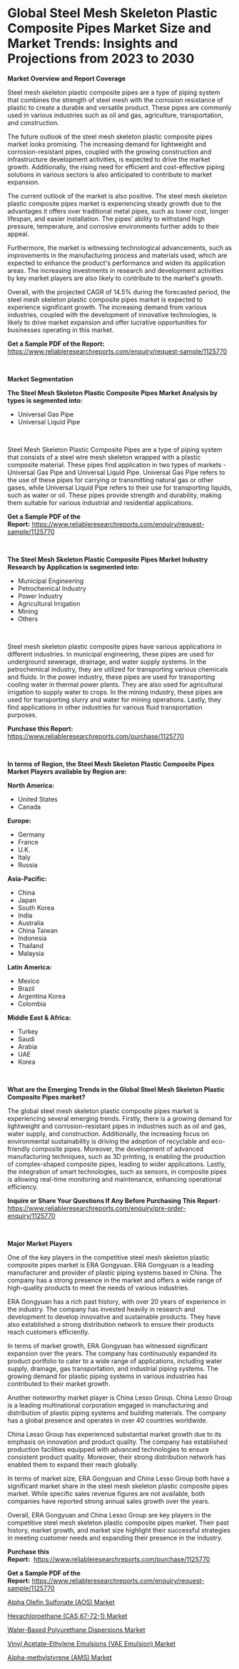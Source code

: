 <p><h1>Global Steel Mesh Skeleton Plastic Composite Pipes Market Size and Market Trends: Insights and Projections from 2023 to 2030</h1></p><p><strong>Market Overview and Report Coverage</strong></p>
<p><p>Steel mesh skeleton plastic composite pipes are a type of piping system that combines the strength of steel mesh with the corrosion resistance of plastic to create a durable and versatile product. These pipes are commonly used in various industries such as oil and gas, agriculture, transportation, and construction.</p><p>The future outlook of the steel mesh skeleton plastic composite pipes market looks promising. The increasing demand for lightweight and corrosion-resistant pipes, coupled with the growing construction and infrastructure development activities, is expected to drive the market growth. Additionally, the rising need for efficient and cost-effective piping solutions in various sectors is also anticipated to contribute to market expansion.</p><p>The current outlook of the market is also positive. The steel mesh skeleton plastic composite pipes market is experiencing steady growth due to the advantages it offers over traditional metal pipes, such as lower cost, longer lifespan, and easier installation. The pipes' ability to withstand high pressure, temperature, and corrosive environments further adds to their appeal.</p><p>Furthermore, the market is witnessing technological advancements, such as improvements in the manufacturing process and materials used, which are expected to enhance the product's performance and widen its application areas. The increasing investments in research and development activities by key market players are also likely to contribute to the market's growth.</p><p>Overall, with the projected CAGR of 14.5% during the forecasted period, the steel mesh skeleton plastic composite pipes market is expected to experience significant growth. The increasing demand from various industries, coupled with the development of innovative technologies, is likely to drive market expansion and offer lucrative opportunities for businesses operating in this market.</p></p>
<p><strong>Get a Sample PDF of the Report:</strong> <a href="https://www.reliableresearchreports.com/enquiry/request-sample/1125770">https://www.reliableresearchreports.com/enquiry/request-sample/1125770</a></p>
<p>&nbsp;</p>
<p><strong>Market Segmentation</strong></p>
<p><strong>The Steel Mesh Skeleton Plastic Composite Pipes Market Analysis by types is segmented into:</strong></p>
<p><ul><li>Universal Gas Pipe</li><li>Universal Liquid Pipe</li></ul></p>
<p>&nbsp;</p>
<p><p>Steel Mesh Skeleton Plastic Composite Pipes are a type of piping system that consists of a steel wire mesh skeleton wrapped with a plastic composite material. These pipes find application in two types of markets - Universal Gas Pipe and Universal Liquid Pipe. Universal Gas Pipe refers to the use of these pipes for carrying or transmitting natural gas or other gases, while Universal Liquid Pipe refers to their use for transporting liquids, such as water or oil. These pipes provide strength and durability, making them suitable for various industrial and residential applications.</p></p>
<p><strong>Get a Sample PDF of the Report:</strong>&nbsp;<a href="https://www.reliableresearchreports.com/enquiry/request-sample/1125770">https://www.reliableresearchreports.com/enquiry/request-sample/1125770</a></p>
<p>&nbsp;</p>
<p><strong>The Steel Mesh Skeleton Plastic Composite Pipes Market Industry Research by Application is segmented into:</strong></p>
<p><ul><li>Municipal Engineering</li><li>Petrochemical Industry</li><li>Power Industry</li><li>Agricultural Irrigation</li><li>Mining</li><li>Others</li></ul></p>
<p>&nbsp;</p>
<p><p>Steel mesh skeleton plastic composite pipes have various applications in different industries. In municipal engineering, these pipes are used for underground sewerage, drainage, and water supply systems. In the petrochemical industry, they are utilized for transporting various chemicals and fluids. In the power industry, these pipes are used for transporting cooling water in thermal power plants. They are also used for agricultural irrigation to supply water to crops. In the mining industry, these pipes are used for transporting slurry and water for mining operations. Lastly, they find applications in other industries for various fluid transportation purposes.</p></p>
<p><strong>Purchase this Report:</strong>&nbsp; <a href="https://www.reliableresearchreports.com/purchase/1125770">https://www.reliableresearchreports.com/purchase/1125770</a></p>
<p>&nbsp;</p>
<p><strong>In terms of Region, the Steel Mesh Skeleton Plastic Composite Pipes Market Players available by Region are:</strong></p>
<p>
    <p> <strong> North America: </strong>
        <ul>
            <li>United States</li>
            <li>Canada</li>
        </ul>
        </p> 
    <p> <strong> Europe: </strong>
        <ul>
            <li>Germany</li>
            <li>France</li>
            <li>U.K.</li>
            <li>Italy</li>
            <li>Russia</li>
        </ul>
        </p> 
    <p> <strong> Asia-Pacific: </strong>
        <ul>
            <li>China</li>
            <li>Japan</li>
            <li>South Korea</li>
            <li>India</li>
            <li>Australia</li>
            <li>China Taiwan</li>
            <li>Indonesia</li>
            <li>Thailand</li>
            <li>Malaysia</li>
        </ul>
        </p> 
    <p> <strong> Latin America: </strong>
        <ul>
            <li>Mexico</li>
            <li>Brazil</li>
            <li>Argentina Korea</li>
            <li>Colombia</li>
        </ul>
        </p> 
    <p> <strong> Middle East & Africa: </strong>
        <ul>
            <li>Turkey</li>
            <li>Saudi</li>
            <li>Arabia</li>
            <li>UAE</li>
            <li>Korea</li>
        </ul>
    </p>
    </p>
<p>&nbsp;</p>
<p><strong>What are the Emerging Trends in the Global Steel Mesh Skeleton Plastic Composite Pipes market?</strong></p>
<p><p>The global steel mesh skeleton plastic composite pipes market is experiencing several emerging trends. Firstly, there is a growing demand for lightweight and corrosion-resistant pipes in industries such as oil and gas, water supply, and construction. Additionally, the increasing focus on environmental sustainability is driving the adoption of recyclable and eco-friendly composite pipes. Moreover, the development of advanced manufacturing techniques, such as 3D printing, is enabling the production of complex-shaped composite pipes, leading to wider applications. Lastly, the integration of smart technologies, such as sensors, in composite pipes is allowing real-time monitoring and maintenance, enhancing operational efficiency.</p></p>
<p><strong>Inquire or Share Your Questions If Any Before Purchasing This Report</strong>- <a href="https://www.reliableresearchreports.com/enquiry/pre-order-enquiry/1125770">https://www.reliableresearchreports.com/enquiry/pre-order-enquiry/1125770</a></p>
<p>&nbsp;</p>
<p><strong>Major Market Players</strong></p>
<p><p>One of the key players in the competitive steel mesh skeleton plastic composite pipes market is ERA Gongyuan. ERA Gongyuan is a leading manufacturer and provider of plastic piping systems based in China. The company has a strong presence in the market and offers a wide range of high-quality products to meet the needs of various industries.</p><p>ERA Gongyuan has a rich past history, with over 20 years of experience in the industry. The company has invested heavily in research and development to develop innovative and sustainable products. They have also established a strong distribution network to ensure their products reach customers efficiently.</p><p>In terms of market growth, ERA Gongyuan has witnessed significant expansion over the years. The company has continuously expanded its product portfolio to cater to a wide range of applications, including water supply, drainage, gas transportation, and industrial piping systems. The growing demand for plastic piping systems in various industries has contributed to their market growth.</p><p>Another noteworthy market player is China Lesso Group. China Lesso Group is a leading multinational corporation engaged in manufacturing and distribution of plastic piping systems and building materials. The company has a global presence and operates in over 40 countries worldwide.</p><p>China Lesso Group has experienced substantial market growth due to its emphasis on innovation and product quality. The company has established production facilities equipped with advanced technologies to ensure consistent product quality. Moreover, their strong distribution network has enabled them to expand their reach globally.</p><p>In terms of market size, ERA Gongyuan and China Lesso Group both have a significant market share in the steel mesh skeleton plastic composite pipes market. While specific sales revenue figures are not available, both companies have reported strong annual sales growth over the years.</p><p>Overall, ERA Gongyuan and China Lesso Group are key players in the competitive steel mesh skeleton plastic composite pipes market. Their past history, market growth, and market size highlight their successful strategies in meeting customer needs and expanding their presence in the industry.</p></p>
<p><strong>Purchase this Report:</strong>&nbsp;&nbsp;<a href="https://www.reliableresearchreports.com/purchase/1125770">https://www.reliableresearchreports.com/purchase/1125770</a></p>
<p></p>
<p><strong>Get a Sample PDF of the Report:</strong>&nbsp;<a href="https://www.reliableresearchreports.com/enquiry/request-sample/1125770">https://www.reliableresearchreports.com/enquiry/request-sample/1125770</a></p>
<p><p><a href="https://github.com/FassouRP/Market-Research-Report-List-2/blob/main/alpha-olefin-sulfonate-aos-market.md">Alpha Olefin Sulfonate (AOS) Market</a></p><p><a href="https://github.com/ashepherd82/Market-Research-Report-List-2/blob/main/hexachloroethane-cas-67-72-1-market.md">Hexachloroethane (CAS 67-72-1) Market</a></p><p><a href="https://github.com/castoriffic/Market-Research-Report-List-2/blob/main/water-based-polyurethane-dispersions-market.md">Water-Based Polyurethane Dispersions Market</a></p><p><a href="https://github.com/rexevange/Market-Research-Report-List-2/blob/main/vinyl-acetate-ethylene-emulsions-vae-emulsion-market.md">Vinyl Acetate-Ethylene Emulsions (VAE Emulsion) Market</a></p><p><a href="https://github.com/lilstefpacute/Market-Research-Report-List-2/blob/main/alpha-methylstyrene-ams-market.md">Alpha-methylstyrene (AMS) Market</a></p></p>